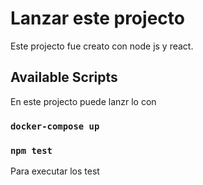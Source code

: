 # Lanzar este projecto

Este projecto fue creato con node js y react.

## Available Scripts

En este projecto puede lanzr lo con

### `docker-compose up`

### `npm test`

Para executar los test
